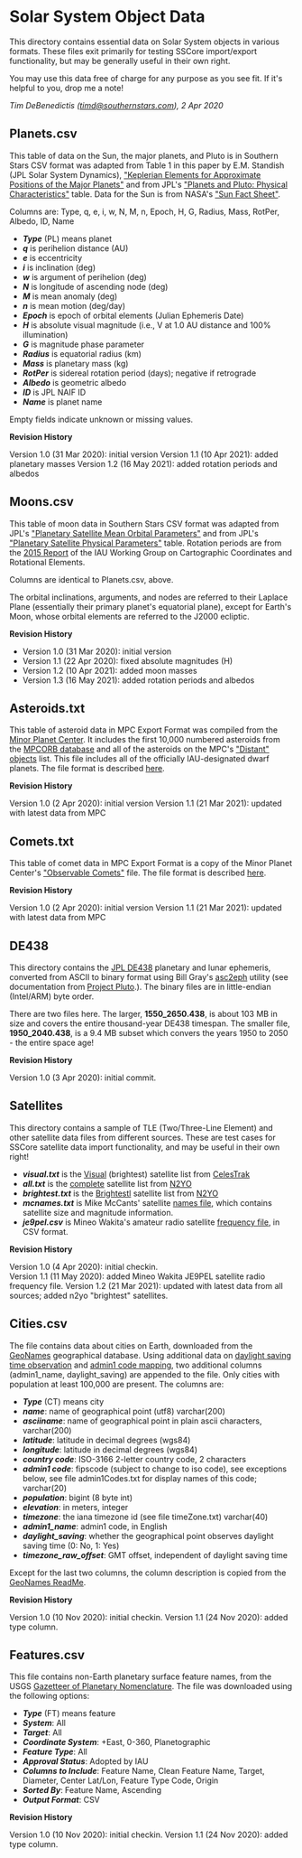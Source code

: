 Solar System Object Data
========================

This directory contains essential data on Solar System objects in various formats.  These files exit primarily for testing SSCore import/export functionality, but may be generally useful in their own right.

You may use this data free of charge for any purpose as you see fit.  If it's helpful to you, drop me a note!

_Tim DeBenedictis (timd@southernstars.com), 2 Apr 2020_

Planets.csv
-----------

This table of data on the Sun, the major planets, and Pluto is in Southern Stars CSV format was adapted from Table 1 in this paper by E.M. Standish (JPL Solar System Dynamics), ["Keplerian Elements for Approximate Positions of the Major Planets"](https://ssd.jpl.nasa.gov/txt/p_elem_t1.txt) and from JPL's ["Planets and Pluto: Physical Characteristics"](https://ssd.jpl.nasa.gov/?planet_phys_par) table.  Data for the Sun is from NASA's ["Sun Fact Sheet"](https://nssdc.gsfc.nasa.gov/planetary/factsheet/sunfact.html).

Columns are: Type, q, e, i, w, N, M, n, Epoch, H, G, Radius, Mass, RotPer, Albedo, ID, Name

- **_Type_** (PL) means planet
- **_q_** is perihelion distance (AU)
- **_e_** is eccentricity
- **_i_** is inclination (deg)
- **_w_** is argument of perihelion (deg)
- **_N_** is longitude of ascending node (deg)
- **_M_** is mean anomaly (deg)
- **_n_** is mean motion (deg/day)
- **_Epoch_** is epoch of orbital elements (Julian Ephemeris Date)
- **_H_** is absolute visual magnitude (i.e., V at 1.0 AU distance and 100% illumination)
- **_G_** is magnitude phase parameter
- **_Radius_** is equatorial radius (km)
- **_Mass_** is planetary mass (kg)
- **_RotPer_** is sidereal rotation period (days); negative if retrograde
- **_Albedo_** is geometric albedo
- **_ID_** is JPL NAIF ID
- **_Name_** is planet name

Empty fields indicate unknown or missing values.

**Revision History**

Version 1.0 (31 Mar 2020): initial version
Version 1.1 (10 Apr 2021): added planetary masses
Version 1.2 (16 May 2021): added rotation periods and albedos

Moons.csv
---------

This table of moon data in Southern Stars CSV format was adapted from JPL's ["Planetary Satellite Mean Orbital Parameters"](https://ssd.jpl.nasa.gov/?sat_elem) and from JPL's ["Planetary Satellite Physical Parameters"](https://ssd.jpl.nasa.gov/?sat_phys_par) table. Rotation periods are from the [2015 Report](https://astrogeology.usgs.gov/search/map/Docs/WGCCRE/WGCCRE2015reprint) of the IAU Working Group on Cartographic Coordinates and Rotational Elements.

Columns are identical to Planets.csv, above.

The orbital inclinations, arguments, and nodes are referred to their Laplace Plane (essentially their primary planet's equatorial plane), except for Earth's Moon, whose orbital elements are referred to the J2000 ecliptic.

**Revision History**

- Version 1.0 (31 Mar 2020): initial version  
- Version 1.1 (22 Apr 2020): fixed absolute magnitudes (H)
- Version 1.2 (10 Apr 2021): added moon masses
- Version 1.3 (16 May 2021): added rotation periods and albedos

Asteroids.txt
-------------

This table of asteroid data in MPC Export Format was compiled from the [Minor Planet Center](https://www.minorplanetcenter.net/iau/mpc.html).  It includes the first 10,000 numbered asteroids from the [MPCORB database](https://www.minorplanetcenter.net/iau/MPCORB/MPCORB.DAT) and all of the asteroids on the MPC's ["Distant"  objects](https://www.minorplanetcenter.net/iau/MPCORB/Distant.txt) list.  This file includes all of the officially IAU-designated dwarf planets.  The file format is described [here](https://www.minorplanetcenter.net/iau/info/MPOrbitFormat.html).

**Revision History**

Version 1.0 (2 Apr 2020): initial version
Version 1.1 (21 Mar 2021): updated with latest data from MPC

Comets.txt
----------

This table of comet data in MPC Export Format is a copy of the Minor Planet Center's ["Observable Comets"](https://www.minorplanetcenter.net/iau/MPCORB/CometEls.txt) file.  The file format is described [here](https://www.minorplanetcenter.net/iau/info/CometOrbitFormat.html).

**Revision History**

Version 1.0 (2 Apr 2020): initial version
Version 1.1 (21 Mar 2021): updated with latest data from MPC

DE438
-----

This directory contains the [JPL DE438](ftp://ssd.jpl.nasa.gov/pub/eph/planets/ascii/de438/) planetary and lunar ephemeris, converted from ASCII to binary format using Bill Gray's [asc2eph](https://github.com/Bill-Gray/jpl_eph) utility (see documentation from [Project Pluto](https://www.projectpluto.com/jpl_eph.htm#asc2eph).).  The binary files are in little-endian (Intel/ARM) byte order.

There are two files here.  The larger, **1550_2650.438**, is about 103 MB in size and covers the entire thousand-year DE438 timespan.  The smaller file, **1950_2040.438**, is a 9.4 MB subset which convers the years 1950 to 2050 - the entire space age!

**Revision History**

Version 1.0 (3 Apr 2020): initial commit.

Satellites
----------

This directory contains a sample of TLE (Two/Three-Line Element) and other satellite data files from different sources.  These are test cases for SSCore satellite data import functionality, and may be useful in their own right!

- **_visual.txt_** is the [Visual](http://www.celestrak.com/NORAD/elements/visual.txt) (brightest) satellite list from [CelesTrak](http://www.celestrak.com)
- **_all.txt_** is the [complete](https://www.n2yo.com/tle2/3line.tle) satellite list from [N2YO](https://www.n2yo.com)
- **_brightest.txt_** is the [Brightestl](https://www.n2yo.com/tle2/1.txt) satellite list from [N2YO](https://www.n2yo.com)
- **_mcnames.txt_** is Mike McCants' satellite [names file](https://www.prismnet.com/~mmccants/tles/mcnames.zip), which contains satellite size and magnitude information.
- **_je9pel.csv_** is Mineo Wakita's amateur radio satellite [frequency file](http://www.ne.jp/asahi/hamradio/je9pel/satslist.csv), in CSV format.

**Revision History**

Version 1.0 (4 Apr 2020): initial checkin.  
Version 1.1 (11 May 2020): added Mineo Wakita JE9PEL satellite radio frequency file.
Version 1.2 (21 Mar 2021): updated with latest data from all sources; added n2yo "brightest" satellites.

Cities.csv
----------

The file contains data about cities on Earth, downloaded from the [GeoNames](http://download.geonames.org/export/dump/cities1000.zip) geographical database.  Using additional data on [daylight saving time observation](http://download.geonames.org/export/dump/timeZones.txt) and [admin1 code mapping](http://download.geonames.org/export/dump/admin1CodesASCII.txt), two additional columns (admin1_name, daylight_saving) are appended to the file.  Only cities with population at least 100,000 are present.  The columns are:

- **_Type_** (CT) means city
- **_name_**:  name of geographical point (utf8) varchar(200)
- **_asciiname_**:  name of geographical point in plain ascii characters, varchar(200)
- **_latitude_**:  latitude in decimal degrees (wgs84)
- **_longitude_**:  latitude in decimal degrees (wgs84)
- **_country code_**:  ISO-3166 2-letter country code, 2 characters
- **_admin1 code_**:  fipscode (subject to change to iso code), see exceptions below, see file admin1Codes.txt for display names of this code; varchar(20)
- **_population_**:  bigint (8 byte int) 
- **_elevation_**:  in meters, integer
- **_timezone_**:  the iana timezone id (see file timeZone.txt) varchar(40)
- **_admin1_name_**:  admin1 code, in English
- **_daylight_saving_**:  whether the geographical point observes daylight saving time (0: No, 1: Yes)
- **_timezone_raw_offset_**:  GMT offset, independent of daylight saving time

Except for the last two columns, the column description is copied from the [GeoNames ReadMe](http://download.geonames.org/export/dump/readme.txt).

**Revision History**

Version 1.0 (10 Nov 2020): initial checkin.
Version 1.1 (24 Nov 2020): added type column.

Features.csv
--------

This file contains non-Earth planetary surface feature names, from the USGS [Gazetteer of Planetary Nomenclature](https://planetarynames.wr.usgs.gov/AdvancedSearch).  The file was downloaded using the following options:

- **_Type_** (FT) means feature
- **_System_**: All
- **_Target_**: All
- **_Coordinate System_**: +East, 0-360, Planetographic
- **_Feature Type_**: All
- **_Approval Status_**: Adopted by IAU
- **_Columns to Include_**:  Feature Name, Clean Feature Name, Target, Diameter, Center Lat/Lon, Feature Type Code, Origin
- **_Sorted By_**: Feature Name, Ascending
- **_Output Format_**: CSV

**Revision History**

Version 1.0 (10 Nov 2020): initial checkin.
Version 1.1 (24 Nov 2020): added type column.
